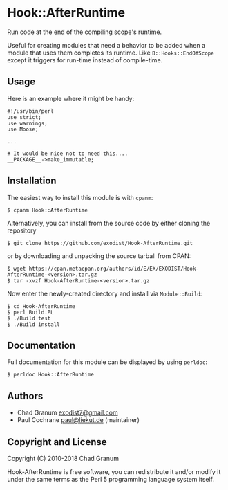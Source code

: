 # Hook::AfterRuntime

Run code at the end of the compiling scope's runtime.

Useful for creating modules that need a behavior to be added when a module
that uses them completes its runtime. Like `B::Hooks::EndOfScope` except it
triggers for run-time instead of compile-time.

## Usage

Here is an example where it might be handy:

```
#!/usr/bin/perl
use strict;
use warnings;
use Moose;

...

# It would be nice not to need this....
__PACKAGE__->make_immutable;
```

## Installation

The easiest way to install this module is with `cpanm`:

```
$ cpanm Hook::AfterRuntime
```

Alternatively, you can install from the source code by either cloning the
repository

```
$ git clone https://github.com/exodist/Hook-AfterRuntime.git
```

or by downloading and unpacking the source tarball from CPAN:

```
$ wget https://cpan.metacpan.org/authors/id/E/EX/EXODIST/Hook-AfterRuntime-<version>.tar.gz
$ tar -xvzf Hook-AfterRuntime-<version>.tar.gz
```

Now enter the newly-created directory and install via `Module::Build`:

```
$ cd Hook-AfterRuntime
$ perl Build.PL
$ ./Build test
$ ./Build install
```

## Documentation

Full documentation for this module can be displayed by using `perldoc`:

```
$ perldoc Hook::AfterRuntime
```

## Authors

  - Chad Granum <exodist7@gmail.com>
  - Paul Cochrane <paul@liekut.de> (maintainer)

## Copyright and License

Copyright (C) 2010-2018 Chad Granum

Hook-AfterRuntime is free software, you can redistribute it and/or modify it
under the same terms as the Perl 5 programming language system itself.
